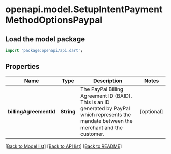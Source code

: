 # openapi.model.SetupIntentPaymentMethodOptionsPaypal

## Load the model package
```dart
import 'package:openapi/api.dart';
```

## Properties
Name | Type | Description | Notes
------------ | ------------- | ------------- | -------------
**billingAgreementId** | **String** | The PayPal Billing Agreement ID (BAID). This is an ID generated by PayPal which represents the mandate between the merchant and the customer. | [optional] 

[[Back to Model list]](../README.md#documentation-for-models) [[Back to API list]](../README.md#documentation-for-api-endpoints) [[Back to README]](../README.md)


